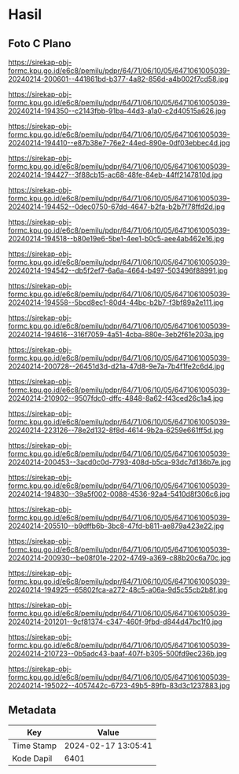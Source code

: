 # Hasil

## Foto C Plano

https://sirekap-obj-formc.kpu.go.id/e6c8/pemilu/pdpr/64/71/06/10/05/6471061005039-20240214-200601--441861bd-b377-4a82-856d-a4b002f7cd58.jpg

https://sirekap-obj-formc.kpu.go.id/e6c8/pemilu/pdpr/64/71/06/10/05/6471061005039-20240214-194350--c2143fbb-91ba-44d3-a1a0-c2d40515a626.jpg

https://sirekap-obj-formc.kpu.go.id/e6c8/pemilu/pdpr/64/71/06/10/05/6471061005039-20240214-194410--e87b38e7-76e2-44ed-890e-0df03ebbec4d.jpg

https://sirekap-obj-formc.kpu.go.id/e6c8/pemilu/pdpr/64/71/06/10/05/6471061005039-20240214-194427--3f88cb15-ac68-48fe-84eb-44ff2147810d.jpg

https://sirekap-obj-formc.kpu.go.id/e6c8/pemilu/pdpr/64/71/06/10/05/6471061005039-20240214-194452--0dec0750-67dd-4647-b2fa-b2b7f78ffd2d.jpg

https://sirekap-obj-formc.kpu.go.id/e6c8/pemilu/pdpr/64/71/06/10/05/6471061005039-20240214-194518--b80e19e6-5be1-4ee1-b0c5-aee4ab462e16.jpg

https://sirekap-obj-formc.kpu.go.id/e6c8/pemilu/pdpr/64/71/06/10/05/6471061005039-20240214-194542--db5f2ef7-6a6a-4664-b497-503496f88991.jpg

https://sirekap-obj-formc.kpu.go.id/e6c8/pemilu/pdpr/64/71/06/10/05/6471061005039-20240214-194558--5bcd8ec1-80d4-44bc-b2b7-f3bf89a2e111.jpg

https://sirekap-obj-formc.kpu.go.id/e6c8/pemilu/pdpr/64/71/06/10/05/6471061005039-20240214-194616--316f7059-4a51-4cba-880e-3eb2f61e203a.jpg

https://sirekap-obj-formc.kpu.go.id/e6c8/pemilu/pdpr/64/71/06/10/05/6471061005039-20240214-200728--26451d3d-d21a-47d8-9e7a-7b4f1fe2c6d4.jpg

https://sirekap-obj-formc.kpu.go.id/e6c8/pemilu/pdpr/64/71/06/10/05/6471061005039-20240214-210902--9507fdc0-dffc-4848-8a62-f43ced26c1a4.jpg

https://sirekap-obj-formc.kpu.go.id/e6c8/pemilu/pdpr/64/71/06/10/05/6471061005039-20240214-223126--78e2d132-8f8d-4614-9b2a-6259e661ff5d.jpg

https://sirekap-obj-formc.kpu.go.id/e6c8/pemilu/pdpr/64/71/06/10/05/6471061005039-20240214-200453--3acd0c0d-7793-408d-b5ca-93dc7d136b7e.jpg

https://sirekap-obj-formc.kpu.go.id/e6c8/pemilu/pdpr/64/71/06/10/05/6471061005039-20240214-194830--39a5f002-0088-4536-92a4-5410d8f306c6.jpg

https://sirekap-obj-formc.kpu.go.id/e6c8/pemilu/pdpr/64/71/06/10/05/6471061005039-20240214-205510--b9dffb6b-3bc8-47fd-b811-ae879a423e22.jpg

https://sirekap-obj-formc.kpu.go.id/e6c8/pemilu/pdpr/64/71/06/10/05/6471061005039-20240214-200930--be08f01e-2202-4749-a369-c88b20c6a70c.jpg

https://sirekap-obj-formc.kpu.go.id/e6c8/pemilu/pdpr/64/71/06/10/05/6471061005039-20240214-194925--65802fca-a272-48c5-a06a-9d5c55cb2b8f.jpg

https://sirekap-obj-formc.kpu.go.id/e6c8/pemilu/pdpr/64/71/06/10/05/6471061005039-20240214-201201--9cf81374-c347-460f-9fbd-d844d47bc1f0.jpg

https://sirekap-obj-formc.kpu.go.id/e6c8/pemilu/pdpr/64/71/06/10/05/6471061005039-20240214-210723--0b5adc43-baaf-407f-b305-500fd9ec236b.jpg

https://sirekap-obj-formc.kpu.go.id/e6c8/pemilu/pdpr/64/71/06/10/05/6471061005039-20240214-195022--4057442c-6723-49b5-89fb-83d3c1237883.jpg


## Metadata

| Key        | Value               |
| ---------- | ------------------- |
| Time Stamp | 2024-02-17 13:05:41 |
| Kode Dapil | 6401                |



